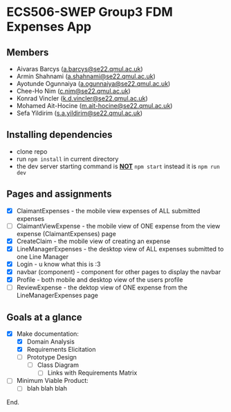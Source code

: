 # ECS506-SWEP Group3 FDM Expenses App

## Members
- Aivaras Barcys (a.barcys@se22.qmul.ac.uk)
- Armin Shahnami (a.shahnami@se22.qmul.ac.uk)
- Ayotunde Ogunnaiya (a.ogunnaiya@se22.qmul.ac.uk)
- Chee-Ho Nim (c.nim@se22.qmul.ac.uk)
- Konrad Vincler (k.d.vincler@se22.qmul.ac.uk)
- Mohamed Ait-Hocine (m.ait-hocine@se22.qmul.ac.uk)
- Sefa Yildirim (s.a.yildirim@se22.qmul.ac.uk)

## Installing dependencies
- clone repo
- run <code>npm install</code> in current directory
- the dev server starting command is <u>**NOT**</u> <code>npm start</code> instead it is <code>npm run dev</code>

## Pages and assignments
- [x] ClaimantExpenses - the mobile view expenses of ALL submitted expenses 
- [ ] ClaimantViewExpense - the mobile view of ONE expense from the view expense (ClaimantExpenses) page 
- [x] CreateClaim - the mobile view of creating an expense
- [x] LineManagerExpenses - the desktop view of ALL expenses submitted to one Line Manager
- [x] Login - u know what this is :3
- [x] navbar (component) -  component for other pages to display the navbar
- [x] Profile - both mobile and desktop view of the users profile
- [ ] ReviewExpense - the dektop view of ONE expense from the LineManagerExpenses page

## Goals at a glance
- [x] Make documentation:
  - [x] Domain Analysis
  - [x] Requirements Elicitation
  - [ ] Prototype Design
    - [ ] Class Diagram
      - [ ] Links with Requirements Matrix
- [ ] Minimum Viable Product:
  - [ ] blah blah blah

End.
